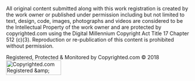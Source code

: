 

All original content submitted along with this work registration is created by the work owner or published under permission including but not limited to text, design, code, images, photographs and videos are considered to be the Intellectual Property of the work owner and are protected by copyrighted.com using the Digital Millennium Copyright Act Title 17 Chapter 512 (c)(3). Reproduction or re-publication of this content is prohibited without permission.

Registered, Protected & Monitored by Copyrighted.com © 2018 
<a class="copyrighted-badge" title="Copyrighted.com Protection Status" target="_blank" href="https://www.copyrighted.com/work/tAby9MlP9bZ7SV1C"><img alt="Copyrighted.com Registered &amp;amp; Protected" border="0" width="150" height="40" src="https://static.copyrighted.com/badges/001.png" /></a><script src="https://static.copyrighted.com/badges/helper.js"></script>
